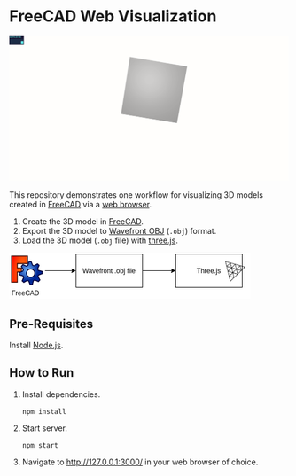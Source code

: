# FreeCAD Web Visualization

![Demo](demo.gif)

This repository demonstrates one workflow for visualizing 3D models created in [FreeCAD](https://freecadweb.org/https://freecadweb.org/) via a [web browser](https://en.wikipedia.org/wiki/Web_browser).

1. Create the 3D model in [FreeCAD](https://freecadweb.org/https://freecadweb.org/).
2. Export the 3D model to [Wavefront OBJ](https://en.wikipedia.org/wiki/Wavefront_.obj_file) (`.obj`) format.
3. Load the 3D model (`.obj` file) with [three.js](https://threejs.org/).

![Flow](./flow.png)

## Pre-Requisites
Install [Node.js](https://nodejs.org/en/).

## How to Run
1. Install dependencies.

       npm install

2. Start server.

       npm start

3. Navigate to http://127.0.0.1:3000/ in your web browser of choice.
